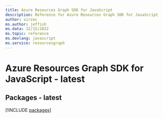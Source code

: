 ```yaml
---
title: Azure Resources Graph SDK for JavaScript
description: Reference for Azure Resources Graph SDK for JavaScript
author: xirzec
ms.author: jeffish
ms.data: 12/15/2022
ms.topic: reference
ms.devlang: javascript
ms.service: resourcesgraph
---
```

# Azure Resources Graph SDK for JavaScript - latest
## Packages - latest
[!INCLUDE [packages](resources-graph-index.md)]